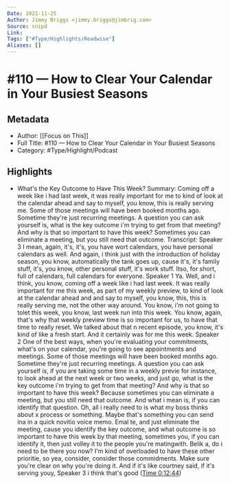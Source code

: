 ```yaml
---
Date: 2021-11-25
Author: Jimmy Briggs <jimmy.briggs@jimbrig.com>
Source: snipd
Link: 
Tags: ["#Type/Highlights/Readwise"]
Aliases: []
---
```

# #110 —  How to Clear Your Calendar in Your Busiest Seasons

## Metadata
- Author: [[Focus on This]]
- Full Title: #110 —  How to Clear Your Calendar in Your Busiest Seasons
- Category: #Type/Highlight/Podcast

## Highlights
- What's the Key Outcome to Have This Week?
  Summary:
  Coming off a week like i had last week, it was really important for me to kind of look at the calendar ahead and say to myself, you know, this is really serving me. Some of those meetings will have been booked months ago. Sometime they're just recurring meetings. A question you can ask yourself is, what is the key outcome i'm trying to get from that meeting? And why is that so important to have this week? Sometimes you can eliminate a meeting, but you still need that outcome.
  Transcript:
  Speaker 3
  I mean, again, it's, it's, you have wort calendars, you have personal calendars as well. And again, i think just with the introduction of holiday season, you know, automatically the tank goes up, cause it's, it's family stuff, it's, you know, other personal stuff, it's work stuff. Itso, for short, full of calendars, full calendars for everyone.
  Speaker 1
  Ya. Well, and i think, you know, coming off a week like i had last week. It was really important for me this week, as part of my weekly preview, to kind of look at the calendar ahead and and say to myself, you know, this, this is really serving me, not the other way around. You know, i'm not going to tolet this week, you know, last week run into this week. You know, again, that's why that weekly preview time is so important for us, to have that time to really reset. We talked about that n recent episode, you know, it's kind of like a fresh start. And it certainly was for me this week.
  Speaker 2
  One of the best ways, when you're evaluating your commitments, what's on your calendar, you're going to see appointments and meetings. Some of those meetings will have been booked months ago. Sometime they're just recurring meetings. A question you can ask yourself is, if you are taking some time in a weekly previe for instance, to look ahead at the next week or two weeks, and just go, what is the key outcome i'm trying to get from that meeting? And why is that so important to have this week? Because sometimes you can eliminate a meeting, but you still need that outcome. And what i mean is, if you can identify that question. Oh, all i really need to is what my boss thinks about x process or something. Maybe that's something you can send ina in a quick novitio voice memo. Emal te, and just eliminate the meeting, cause you identify the key outcome, and what outcome is so important to have this week by that meeting, sometimes you, if you can identify it, then just volley it to the people you're matingwith. Belik a, do i need to be there you now? I'm kind of overloaded to have these other prioritie, so yea, consider, consider those commidments. Make sure you're clear on why you're doing it. And if it's like courtney said, if it's serving youy,
  Speaker 3
  i think that's good ([Time 0:12:44](https://share.snipd.com/snip/7b013370-f90f-4e23-83c7-92f77d76aa8a))

